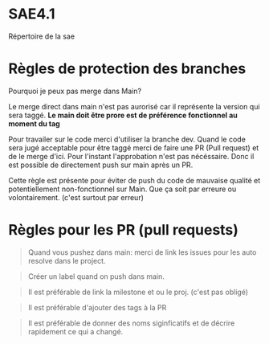 # SAE4.1
Répertoire de la sae

# Règles de protection des branches
Pourquoi je peux pas merge dans Main?

Le merge direct dans main n'est pas aurorisé car il représente la version qui sera taggé. **Le main doit être prore est de préférence fonctionnel au moment du tag**

Pour travailer sur le code merci d'utiliser la branche dev. Quand le code sera jugé acceptable pour être taggé merci de faire une PR (Pull request) et de le merge d'ici. Pour l'instant l'approbation n'est pas nécéssaire. Donc il est possible de directement push sur main après un PR.

Cette règle est présente pour éviter de push du code de mauvaise qualité et potentiellement non-fonctionnel sur Main. Que ça soit par erreure ou volontairement. (c'est surtout par erreur)

# Règles pour les PR (pull requests)
> Quand vous pushez dans main: merci de link les issues pour les auto resolve dans le project.

> Créer un label quand on push dans main.

> Il est préférable de link la milestone et ou le proj. (c'est pas obligé)

> Il est préférable d'ajouter des tags à la PR

> Il est préférable de donner des noms siginficatifs et de décrire rapidement ce qui a changé.

